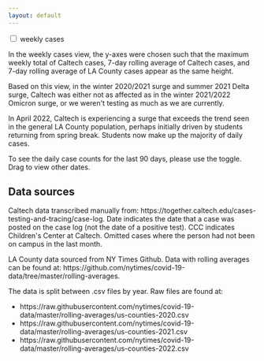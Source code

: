 ```yaml
---
layout: default
---
```

<link rel="stylesheet" href="style_md.css">

<script src="https://code.jquery.com/jquery-3.5.0.js"></script>

<div class="switch-button">
   <input class="switch-button-checkbox" type="checkbox" id="whichPlot" onclick="switchPlot(this)"/>
   <label class="switch-button-label" for=""><span class="switch-button-label-span">weekly cases</span></label>
</div>         

<script> 
    $(function(){
      $("#weeklyTotal").load("covid_cases_la_caltech_weekly_whole_pandemic_tag.html"); 
    });
</script> 
<script> 
    $(function(){
      $("#dailyCases").load("covid_cases_la_caltech_daily_90_days_tag.html"); 
    });
</script>

<script type="text/javascript">
   function switchPlot(whichPlot) {
       var weeklyTotal = document.getElementById("weeklyTotal");
       weeklyTotal.style.display = whichPlot.checked ? "none" : "block";
       var dailyCases = document.getElementById("dailyCases");
       dailyCases.style.display = whichPlot.checked ? "block" : "none";
   }
</script>
<div id="weeklyTotal" style="display: block"></div>
<div id="dailyCases" style="display: none"></div>

<p>
    In the weekly cases view, the y-axes were chosen such that the maximum weekly total of Caltech cases, 
    7-day rolling average of Caltech cases, and 7-day rolling average of LA County cases appear 
    as the same height.
</p>

<p>
    Based on this view, in the winter 2020/2021 surge and summer 2021 Delta surge, Caltech was either not 
    as affected as in the winter 2021/2022 Omicron surge, or we weren't testing as much 
    as we are currently.
</p>

<p>
    In April 2022, Caltech is experiencing a surge that exceeds the trend seen in the general 
    LA County population, perhaps initially driven by students returning from spring break. 
    Students now make up the majority of daily cases.
</p>

<p>
   To see the daily case counts for the last 90 days, please use the toggle. Drag to view other dates.

<h2>Data sources</h2>

<p>
  Caltech data transcribed manually from: https://together.caltech.edu/cases-testing-and-tracing/case-log.
  Date indicates the date that a case was posted on the case log (not the date of a positive test). CCC indicates
  Children's Center at Caltech. Omitted cases where the person had not been on campus in the last month.
</p>

<p>
    LA County data sourced from NY Times Github. Data with rolling averages can be found at: 
    https://github.com/nytimes/covid-19-data/tree/master/rolling-averages. 
</p>
<p>
    The data is split between .csv files by year. Raw files are found at:
</p>
<ul>
       <li>https://raw.githubusercontent.com/nytimes/covid-19-data/master/rolling-averages/us-counties-2020.csv</li>
       <li>https://raw.githubusercontent.com/nytimes/covid-19-data/master/rolling-averages/us-counties-2021.csv</li>
       <li>https://raw.githubusercontent.com/nytimes/covid-19-data/master/rolling-averages/us-counties-2022.csv</li>
</ul>
